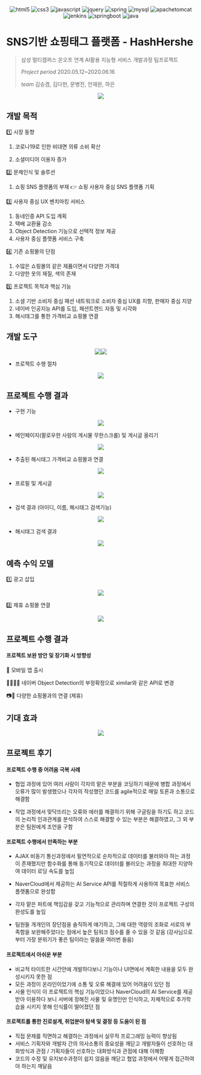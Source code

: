 <div align=center>
    <img alt="html5" src ="https://img.shields.io/badge/html5-E34F26.svg?&style=for-the-badge&logo=html5&logoColor=white"/>
    <img alt="css3" src ="https://img.shields.io/badge/css3-1572B6.svg?&style=for-the-badge&logo=css3&logoColor=white"/>
    <img alt="javascript" src ="https://img.shields.io/badge/javascript-F7DF1E.svg?&style=for-the-badge&logo=javascript&logoColor=white"/>
    <img alt="jquery" src ="https://img.shields.io/badge/jquery-0769AD.svg?&style=for-the-badge&logo=jquery&logoColor=white"/>
    <img alt="spring" src ="https://img.shields.io/badge/spring-6DB33F.svg?&style=for-the-badge&logo=spring&logoColor=white"/>
     <img alt="mysql" src ="image/mysql-4479A1.svg"/>
    <img alt="apachetomcat" src ="https://img.shields.io/badge/apachetomcat-F8DC75.svg?&style=for-the-badge&logo=apachetomcat&logoColor=white"/>
    <img alt="jenkins" src ="https://img.shields.io/badge/jenkins-D24939.svg?&style=for-the-badge&logo=jenkins&logoColor=white"/>
    <img alt="springboot" src ="https://img.shields.io/badge/springboot-6DB33F.svg?&style=for-the-badge&logo=springboot&logoColor=white"/>
    <img alt="java" src ="https://img.shields.io/badge/java-007396.svg?&style=for-the-badge&logo=java&logoColor=white"/>
</div>






# SNS기반 쇼핑태그 플랫폼 - HashHershe 

> 삼성 멀티캠퍼스 온오프 연계 AI활용 지능형 서비스 개발과정 팀프로젝트
>
>  *Project period* 2020.05.12~2020.06.16
>
> *team* 김승겸, 김다현, 문병전, 안재완, 하은

<center><img src="image/logo.jpg"></center>


## 개발 목적

1️⃣ 시장 동향

1. 코로나19로 인한 비대면 의류 소비 확산

2. 소셜미디어 이용자 증가

2️⃣ 문제인식 및 솔루션

1. 쇼핑 SNS 플랫폼의 부재 👉 쇼핑 사용자 중심 SNS 플랫폼 기획

3️⃣ 사용자 중심 UX 벤치마킹 서비스

1. 동네인증 API 도입 계획
2. 택배 교환율 감소
3. Object Detection 기능으로 선택적 정보 제공
4. 사용자 중심 플랫폼 서비스 구축

4️⃣ 기존 쇼핑몰의 단점

1. 수많은 쇼핑몰의 같은 제품이면서 다양한 가격대
2. 다양한 옷의 재질, 색의 존재

5️⃣ 프로젝트 목적과 핵심 기능

1. 소셜 기반 소비자 중심 패션 네트워크로 소비자 중심 UX를 지향, 판매자 중심 지양
2. 네이버 인공지능 API를 도입, 패션트렌드 자동 및 시각화
3. 해시태그를 통한 가격비교 쇼핑몰 연결

## 개발 도구

<center><img src="image/1.JPG"><img src="image/2.JPG"></center>

* 프로젝트 수행 절차

<center><img src="image/3.JPG"></center>

## 프로젝트 수행 결과

* 구현 기능

<center><img src="image/4.JPG"></center>

* 메인페이지(팔로우한 사람의 게시물 무한스크롤) 및 게시글 올리기

<center><img src="image/5.jpg"></center>

* 추출된 해시태그 가격비교 쇼핑몰과 연결

<center><img src="image/6.jpg"></center>

* 프로필 및 게시글

<center><img src="image/7.jpg"></center>

* 검색 결과 (아이디, 이름, 해시태그 검색기능)

<center><img src="image/8.jpg"></center>

* 해시태그 검색 결과

<center><img src="image/9.jpg"></center>

## 예측 수익 모델

1️⃣ 광고 삽입

<center><img src="image/10.jpg"></center>

2️⃣ 제휴 쇼핑몰 연결

<center><img src="image/11.jpg"></center>

## 프로젝트 수행 결과

#### 프로젝트 보완 방안 및 장기화 시 방향성

📱 모바일 앱 출시

👚👕🧥🥼 네이버 Object Detection의 부정확정으로 ximilar와 같은 API로 변경

📷📸 다양한 쇼핑몰과의 연결 (제휴)

## 기대 효과

<center><img src="image/12.jpg"></center>

## 프로젝트 후기

#### 프로젝트 수행 중 어려움 극복 사례

* 협업 과정에 있어 여러 사람이 각자의 맡은 부분을 코딩하기 때문에 병합 과정에서 오류가 많이 발생했으나 각자의 작성했던 코드를 agile적으로 매일 토론과 소통으로 해결함

* 작업 과정에서 맞닥뜨리는 오류와 에러를 해결하기 위해 구글링을 하기도 하고 코드의 논리적 인과관계를 분석하여 스스로 해결할 수 있는 부분은 해결하였고, 그 외 부분은 팀원에게 조언을 구함

#### 프로젝트 수행에서 만족하는 부분

* AJAX 비동기 통신과정에서 필연적으로 순차적으로 데이터를 불러와야 하는 과정이 존재했지만 함수화를 통해 동기적으로 데이터를 불러오는 과정을 최대한 지양하여 데이터 로딩 속도를 높임

* NaverCloud에서 제공하는 AI Service API를 적절하게 사용하여 목표한 서비스 플랫폼으로 완성함
* 각자 맡은 파트에 책임감을 갖고 기능적으로 관리하며 연결한 것이 프로젝트 구성의 완성도를 높임
* 팀원들 개개인의 장단점을 솔직하게 얘기하고, 그에 대한 역량의 조화로 서로의 부족함을 보완해주었다는 점에서 높은 팀워크 점수를 줄 수 있을 것 같음 (강사님으로부터 가장 분위기가 좋은 팀이라는 말씀을 여러번 들음)

#### 프로젝트에서 아쉬운 부분

* 비교적 타이트한 시간안에 개발하다보니 기능이나 UI면에서 계획한 내용을 모두 완성시키지 못한 점
* 모든 과정이 온라인이었기에 소통 및 오류 해결에 있어 어려움이 있던 점
* 사물 인식이 이 프로젝트의 핵심 기능이었으나 NaverCloud의 AI Service를 제공받아 이용하다 보니 서버에 정해진 사물 및 유명인만 인식하고, 자체적으로 추가학습을 시키지 못해 인식률이 떨어졌던 점

#### 프로젝트를 통한 진로설계, 취업분야 탐색 및 결정 등 도움이 된 점

* 직접 문제를 직면하고 해결하는 과정에서 실무적 프로그래밍 능력이 향상됨
* 서비스 기획자와 개발자 간의 의사소통의 중요성을 깨닫고 개발자들이 선호하는 대화방식과 관점 / 기획자들이 선호하는 대화방식과 관점에 대해 이해함
* 코드의 수정 및 유지보수과정이 쉽지 않음을 깨닫고 협업 과정에서 어떻게 접근하여야 하는지 깨달음
